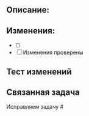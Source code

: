 ## Описание:

## Изменения:

* [ ] 
* [ ] Изменения проверены

## Тест изменений

## Связанная задача

Исправляем задачу #
